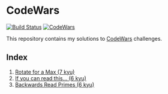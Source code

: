 # CodeWars

[![Build Status](https://travis-ci.org/sepetrov/codewars.svg?branch=master)](https://travis-ci.org/sepetrov/codewars) 
[![CodeWars][1]][2]

This repository contains my solutions to [CodeWars][2] challenges.

## Index

1. [Rotate for a Max (7 kyu)](rotate_for_max)
1. [If you can read this... (6 kyu)](if_you_can_read_this)
1. [Backwards Read Primes (6 kyu)](backwards_read_primes)

[1]: https://www.codewars.com/users/sepetrov/badges/micro
[2]: https://www.codewars.com/users/sepetrov
